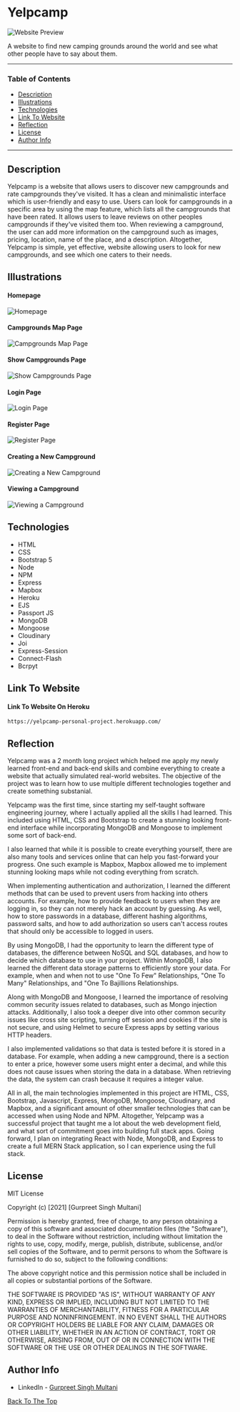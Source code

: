 
# Yelpcamp

![Website Preview](https://github.com/GURPREETSINGHMULTANI/Yelpcamp-Project/blob/master/Images/yelpcamp-personal-project.herokuapp.com_campgrounds.png?raw=true)

A website to find new camping grounds around the world and see what other people have to say about them.

---

### Table of Contents

- [Description](#description)
- [Illustrations](#illustrations)
- [Technologies](#technologies)
- [Link To Website](#link-to-website)
- [Reflection](#reflection)
- [License](#license)
- [Author Info](#author-info)

---

## Description

Yelpcamp is a website that allows users to discover new campgrounds and rate campgrounds they've visited. It has a clean and minimalistic interface which is user-friendly and easy to use. Users can look for campgrounds in a specific area by using the map feature, which lists all the campgrounds that have been rated. It allows users to leave reviews on other peoples campgrounds if they've visited them too. When reviewing a campground, the user can add more information on the campground such as images, pricing, location, name of the place, and a description. Altogether, Yelpcamp is simple, yet effective, website allowing users to look for new campgrounds, and see which one caters to their needs.

## Illustrations

#### Homepage

![Homepage](https://github.com/GURPREETSINGHMULTANI/Yelpcamp-Project/blob/master/Images/yelpcamp-personal-project.herokuapp.com_.png?raw=true)

#### Campgrounds Map Page

![Campgrounds Map Page](https://github.com/GURPREETSINGHMULTANI/Yelpcamp-Project/blob/master/Images/yelpcamp-personal-project.herokuapp.com_campgrounds.png?raw=true)

#### Show Campgrounds Page

![Show Campgrounds Page](https://github.com/GURPREETSINGHMULTANI/Yelpcamp-Project/blob/master/Images/yelpcamp-personal-project.herokuapp.com_campgrounds%20(2).png?raw=true)

#### Login Page

![Login Page](https://github.com/GURPREETSINGHMULTANI/Yelpcamp-Project/blob/master/Images/yelpcamp-personal-project.herokuapp.com_login.png?raw=true)

#### Register Page
![Register Page](https://github.com/GURPREETSINGHMULTANI/Yelpcamp-Project/blob/master/Images/yelpcamp-personal-project.herokuapp.com_register.png?raw=true)

#### Creating a New Campground

![Creating a New Campground](https://github.com/GURPREETSINGHMULTANI/Yelpcamp-Project/blob/master/Images/yelpcamp-personal-project.herokuapp.com_campgrounds_new.png?raw=true)

#### Viewing a Campground

![Viewing a Campground](https://github.com/GURPREETSINGHMULTANI/Yelpcamp-Project/blob/master/Images/yelpcamp-personal-project.herokuapp.com_campgrounds_6115a57217a4510015abd5d5.png?raw=true)

## Technologies

- HTML
- CSS
- Bootstrap 5
- Node 
- NPM
- Express
- Mapbox
- Heroku
- EJS
- Passport JS
- MongoDB
- Mongoose 
- Cloudinary 
- Joi
- Express-Session
- Connect-Flash
- Bcrpyt

## Link To Website

#### Link To Website On Heroku

`https://yelpcamp-personal-project.herokuapp.com/`

## Reflection

Yelpcamp was a 2 month long project which helped me apply my newly learned front-end and back-end skills and combine everything to create a website that actually simulated real-world websites. The objective of the project was to learn how to use multiple different technologies together and create something substanial. 

Yelpcamp was the first time, since starting my self-taught software engineering journey, where I actually applied all the skills I had learned. This included using HTML, CSS and Bootstrap to create a stunning looking front-end interface while incorporating MongoDB and Mongoose to implement some sort of back-end. 

I also learned that while it is possible to create everything yourself, there are also many tools and services online that can help you fast-forward your progress. One such example is Mapbox, Mapbox allowed me to implement stunning looking maps while not coding everything from scratch. 

When implementing authentication and authorization, I learned the different methods that can be used to prevent users from hacking into others accounts. For example, how to provide feedback to users when they are logging in, so they can not merely hack an account by guessing. As well, how to store passwords in a database, different hashing algorithms, password salts, and how to add authorization so users can't access routes that should only be accessible to logged in users.

By using MongoDB, I had the opportunity to learn the different type of databases, the difference between NoSQL and SQL databases, and how to decide which database to use in your project. Within MongoDB, I also learned the different data storage patterns to efficiently store your data. For example, when and when not to use "One To Few" Relationships, "One To Many" Relationships, and "One To Bajillions Relationships.

Along with MongoDB and Mongoose, I learned the importance of resolving common security issues related to databases, such as Mongo injection attacks. Additionally, I also took a deeper dive into other common security issues like cross site scripting, turning off session and cookies if the site is not secure, and using Helmet to secure Express apps by setting various HTTP headers.

I also implemented validations so that data is tested before it is stored in a database. For example, when adding a new campground, there is a section to enter a price, however some users might enter a decimal, and while this does not cause issues when storing the data in a database. When retrieving the data, the system can crash because it requires a integer value. 

All in all, the main technologies implemented in this project are HTML, CSS, Bootstrap, Javascript, Express, MongoDB, Mongoose, Cloudinary, and Mapbox, and a significant amount of other smaller technologies that can be accessed when using Node and NPM. Altogether, Yelpcamp was a successful project that taught me a lot about the web development field, and what sort of commitment goes into building full stack apps. Going forward, I plan on integrating React with Node, MongoDB, and Express to create a full MERN Stack application, so I can experience using the full stack.

## License

MIT License

Copyright (c) [2021] [Gurpreet Singh Multani]

Permission is hereby granted, free of charge, to any person obtaining a copy
of this software and associated documentation files (the "Software"), to deal
in the Software without restriction, including without limitation the rights
to use, copy, modify, merge, publish, distribute, sublicense, and/or sell
copies of the Software, and to permit persons to whom the Software is
furnished to do so, subject to the following conditions:

The above copyright notice and this permission notice shall be included in all
copies or substantial portions of the Software.

THE SOFTWARE IS PROVIDED "AS IS", WITHOUT WARRANTY OF ANY KIND, EXPRESS OR
IMPLIED, INCLUDING BUT NOT LIMITED TO THE WARRANTIES OF MERCHANTABILITY,
FITNESS FOR A PARTICULAR PURPOSE AND NONINFRINGEMENT. IN NO EVENT SHALL THE
AUTHORS OR COPYRIGHT HOLDERS BE LIABLE FOR ANY CLAIM, DAMAGES OR OTHER
LIABILITY, WHETHER IN AN ACTION OF CONTRACT, TORT OR OTHERWISE, ARISING FROM,
OUT OF OR IN CONNECTION WITH THE SOFTWARE OR THE USE OR OTHER DEALINGS IN THE
SOFTWARE.

## Author Info

- LinkedIn - [Gurpreet Singh Multani](https://ca.linkedin.com/in/gurpreet-singh-multani-0a277a203?trk=people-guest_people_search-card)

[Back To The Top](#Yelpcamp)
